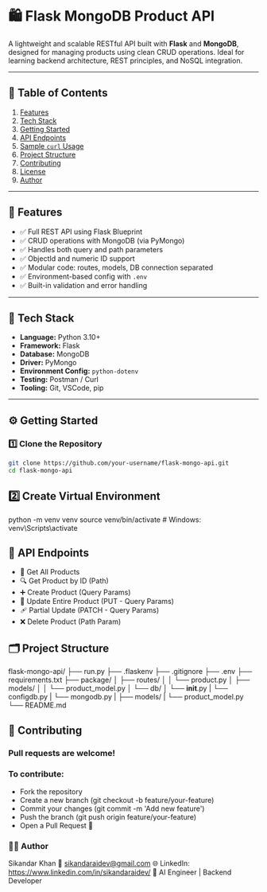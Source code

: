 # 🛍️ Flask MongoDB Product API

A lightweight and scalable RESTful API built with **Flask** and **MongoDB**, designed for managing products using clean CRUD operations. Ideal for learning backend architecture, REST principles, and NoSQL integration.

---

## 📌 Table of Contents

1. [Features](#-features)
2. [Tech Stack](#-tech-stack)
3. [Getting Started](#-getting-started)
4. [API Endpoints](#-api-endpoints)
5. [Sample `curl` Usage](#-sample-curl-usage)
6. [Project Structure](#-project-structure)
7. [Contributing](#-contributing)
8. [License](#-license)
9. [Author](#-author)

---

## 🚀 Features

- ✅ Full REST API using Flask Blueprint
- ✅ CRUD operations with MongoDB (via PyMongo)
- ✅ Handles both query and path parameters
- ✅ ObjectId and numeric ID support
- ✅ Modular code: routes, models, DB connection separated
- ✅ Environment-based config with `.env`
- ✅ Built-in validation and error handling

---

## 🧰 Tech Stack

- **Language:** Python 3.10+
- **Framework:** Flask
- **Database:** MongoDB
- **Driver:** PyMongo
- **Environment Config:** `python-dotenv`
- **Testing:** Postman / Curl
- **Tooling:** Git, VSCode, pip

---

## ⚙️ Getting Started

### 1️⃣ Clone the Repository
```bash
git clone https://github.com/your-username/flask-mongo-api.git
cd flask-mongo-api
```

## 2️⃣ Create Virtual Environment

python -m venv venv
source venv/bin/activate  # Windows: venv\Scripts\activate


## 🔗 API Endpoints

- 📄 Get All Products
- 🔍 Get Product by ID (Path)
- ➕ Create Product (Query Params)
- 🔁 Update Entire Product (PUT - Query Params)
- 🩹 Partial Update (PATCH - Query Params)
- ❌ Delete Product (Path Param)


## 🗂 Project Structure

flask-mongo-api/
├── run.py
├── .flaskenv
├── .gitignore
├── .env
├── requirements.txt
├── package/
│   ├── routes/
│   │   └── product.py
│   ├── models/
│   │   └── product_model.py
│   └── db/
│       └── __init__.py
|       └── configdb.py
|       └── mongodb.py
|       ├── models/
|          └── product_model.py
└── README.md


## 🤝 Contributing
### Pull requests are welcome!
### To contribute:

- Fork the repository
- Create a new branch (git checkout -b feature/your-feature)
- Commit your changes (git commit -m 'Add new feature')
- Push the branch (git push origin feature/your-feature)
- Open a Pull Request 🚀


### 👨‍💻 Author
Sikandar Khan
📧 sikandaraidev@gmail.com
🌐 LinkedIn: https://www.linkedin.com/in/sikandaraidev/
💼 AI Engineer | Backend Developer
